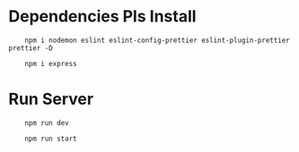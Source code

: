 # Dependencies Pls Install #
```
    npm i nodemon eslint eslint-config-prettier eslint-plugin-prettier prettier -D
```
```
    npm i express
```
# Run Server #
```
    npm run dev
```
```
    npm run start
```
